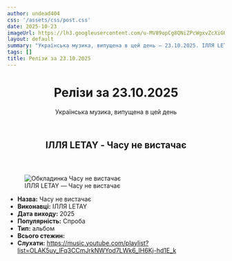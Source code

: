 ```yaml
---
author: undead404
css: '/assets/css/post.css'
date: 2025-10-23
imageUrl: https://lh3.googleusercontent.com/u-MV89opCg8QNiZPcWgxvZcXiGUIIJcPJOMrU7qkZ2jCJab9kVKrZPXkYc0mdL47H9gLKBJ23ExkKuc=w544-h544-l90-rj
layout: default
summary: "Українська музика, випущена в цей день – 23.10.2025. ІЛЛЯ LETAY та інші"
tags: []
title: Релізи за 23.10.2025
---
```


<main class="main-content">
  <header>
    <h1>Релізи за <time datetime="2025-10-23">23.10.2025</time></h1>
    <p class="summary">Українська музика, випущена в цей день</p>
      <ul class="tags">
      </ul>
  </header>
  <section class="releases">
    <article class="release">
      <header>
        <h2>
          ІЛЛЯ LETAY - Часу не вистачає
        </h2>
      </header>
      <figure>
        <img src="https://lh3.googleusercontent.com/u-MV89opCg8QNiZPcWgxvZcXiGUIIJcPJOMrU7qkZ2jCJab9kVKrZPXkYc0mdL47H9gLKBJ23ExkKuc=w544-h544-l90-rj" alt="Обкладинка Часу не вистачає">
        <figcaption>ІЛЛЯ LETAY — Часу не вистачає</figcaption>
      </figure>
      <ul>
        <li><strong>Назва:</strong> Часу не вистачає</li>
        <li><strong>Виконавці:</strong> ІЛЛЯ LETAY</li>
        <li><strong>Дата виходу:</strong> 2025</li>
        <li><strong>Популярність:</strong> Спроба</li>
        <li><strong>Тип:</strong> альбом</li>
        <li><strong>Всього стежин:</strong> </li>
        <li><strong>Слухати:</strong> <a href="https://music.youtube.com/playlist?list=OLAK5uy_lFq3CCmJrkNWYod7LWk6_IH6Kj-hd1E_k" target="_blank">https:&#x2F;&#x2F;music.youtube.com&#x2F;playlist?list&#x3D;OLAK5uy_lFq3CCmJrkNWYod7LWk6_IH6Kj-hd1E_k</a></li>
      </ul>
    </article>
  </section>
</main>